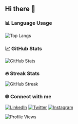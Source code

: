 ## Hi there 👋

<!--
**SupriyaDutta167/SupriyaDutta167** is a ✨ _special_ ✨ repository because its `README.md` (this file) appears on your GitHub profile.

Here are some ideas to get you started:

- 🔭 I’m currently working on ...
- 🌱 I’m currently learning ...
- 👯 I’m looking to collaborate on ...
- 🤔 I’m looking for help with ...
- 💬 Ask me about ...
- 📫 How to reach me: ...
- 😄 Pronouns: ...
- ⚡ Fun fact: ...
-->
### 📊 Language Usage
![Top Langs](https://github-readme-stats.vercel.app/api/top-langs/?username=YourUsername&layout=compact&theme=radical)

### 📈 GitHub Stats
![GitHub Stats](https://github-readme-stats.vercel.app/api?username=YourUsername&show_icons=true&theme=radical)

### 🔥 Streak Stats
![GitHub Streak](https://streak-stats.demolab.com?user=YourUsername&theme=radical)

### 🌐 Connect with me
[![LinkedIn](https://img.shields.io/badge/LinkedIn-0077B5?style=for-the-badge&logo=linkedin&logoColor=white)](https://linkedin.com/in/yourprofile)
[![Twitter](https://img.shields.io/badge/Twitter-1DA1F2?style=for-the-badge&logo=twitter&logoColor=white)](https://twitter.com/yourhandle)
[![Instagram](https://img.shields.io/badge/Instagram-E4405F?style=for-the-badge&logo=instagram&logoColor=white)](https://instagram.com/yourhandle)

![Profile Views](https://komarev.com/ghpvc/?username=YourUsername&color=brightgreen)
